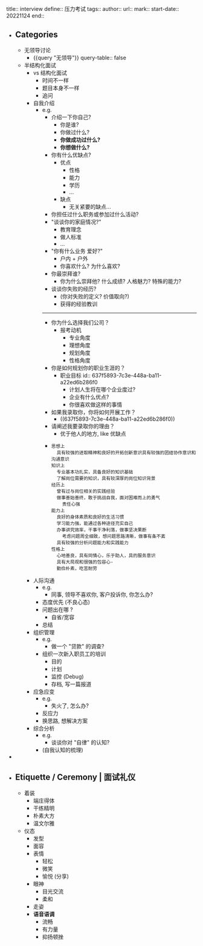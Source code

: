 title:: interview
define:: 压力考试
tags:: 
author:: 
url:: 
mark:: 
start-date:: 20221124
end::

- ## Categories
  - 无领导讨论
    - {{query "无领导"}}
      query-table:: false
  - 半结构化面试
    - vs 结构化面试
      - 时间不一样
      - 题目本身不一样
      - 追问
    - 自我介绍
      - e.g.
        - 介绍一下你自己?
          - 你是谁?
          - 你做过什么?
          - **你做成功过什么?**
          - **你想做什么?**
        - 你有什么优缺点?
          - 优点
            - 性格
            - 能力
            - 学历
            - ...
          - 缺点
            - 无关紧要的缺点...
        - 你担任过什么职务或参加过什么活动?
        - "谈谈你的家庭情况?"
          - 教育理念
          - 做人标准
          - ...
        - "你有什么业务 爱好?"
          - 户内 + 户外
          - 你喜欢什么? 为什么喜欢?
        - 你最崇拜谁?
          - 你为什么崇拜他? 什么成绩? 人格魅力? 特殊的能力?
        - 谈谈你失败的经历?
          - (你对失败的定义? 价值取向?)
          - 获得的经验教训
        - ---
        - 你为什么选择我们公司？
          - 报考动机
            - 专业角度
            - 理想角度
            - 规划角度
            - 性格角度
        - 你是如何规划你的职业生涯的？
          - 职业目标
            id:: 637f5893-7c3e-448a-ba11-a22ed6b286f0
            - 计划人生将在哪个企业度过?
            - 企业有什么优点?
            - 你很喜欢做这样的事情
        - 如果我录取你，你将如何开展工作？
          - ((637f5893-7c3e-448a-ba11-a22ed6b286f0))
        - 请阐述我要录取你的理由？
          - 优于他人的地方, like 优缺点
        - ```
          思想上
            具有较强的进取精神和良好的开拓创新意识具有较强的团结协作意识和沟通意识
          知识上
            专业基本功扎实，具备良好的知识基础
            了解岗位需要的知识，具有较深厚的岗位知识背景
          经历上
            曾有过与岗位相关的实践经验
            做事善始善终，敢于挑战自我，面对困难而上的勇气
              责任心强
          能力上
            良好的身体素质和良好的生活习惯
            学习能力强，能通过各种途径充实自己
            办事讲究效率，干事干净利落，做事坚决果断
              考虑问题周全细致，想问题思路清晰，做事有条不紊
            具有较强的分析问题能力和实践能力
          性格上
            心地善良，具有同情心，乐于助人，具的服务意识
            具有大局观和很强的包容心-
            勤俭朴素，吃苦耐劳 
          ```
    - 人际沟通
      - e.g.
        - 同事, 领导不喜欢你, 客户投诉你, 你怎么办?
      - 态度优先 (不良心态)
      - 问题出在哪 ?
        - 自省/宽容
      - 总结
    - 组织管理
      - e.g.
        - 做一个 "贷款" 的调查?
      - 组织一次新入职员工的培训
        - 目的
        - 计划
        - 监控 (Debug)
        - 存档, 写一篇报道
    - 应急应变
      - e.g.
        - 失火了, 怎么办?
      - 反应力
      - 换思路, 想解决方案
    - 综合分析
      - e.g.
        - 谈谈你对 "自律" 的认知?
      - (自我认知的梳理)
-
- ## Etiquette / Ceremony | 面试礼仪
  - 着装
    - 端庄得体
    - 干练精明
    - 朴素大方
    - 温文尔雅
  - 仪态
    - 发型
    - 面容
    - 表情
      - 轻松
      - 微笑
      - 愉悦 (分享)
    - 眼神
      - 目光交流
      - 柔和
    - 走姿
    - **语音语调**
      - 流畅
      - 有力量
      - 抑扬顿挫